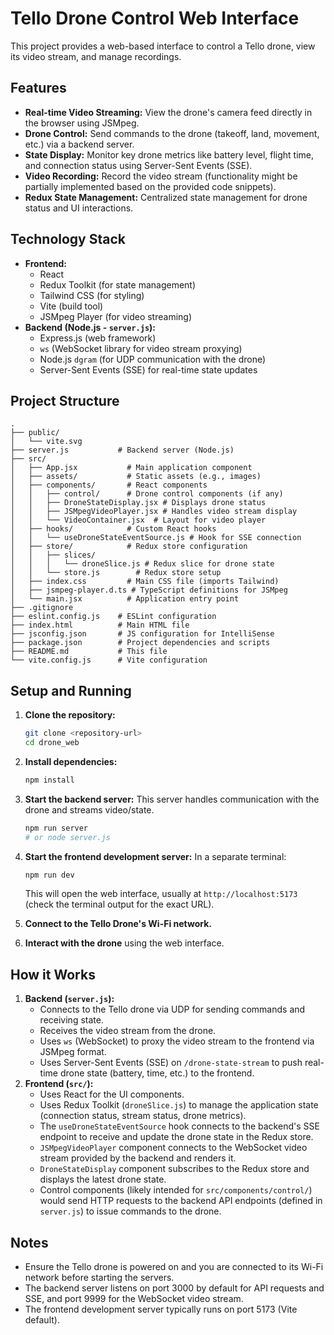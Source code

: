 # Tello Drone Control Web Interface

This project provides a web-based interface to control a Tello drone, view its video stream, and manage recordings.

## Features

*   **Real-time Video Streaming:** View the drone's camera feed directly in the browser using JSMpeg.
*   **Drone Control:** Send commands to the drone (takeoff, land, movement, etc.) via a backend server.
*   **State Display:** Monitor key drone metrics like battery level, flight time, and connection status using Server-Sent Events (SSE).
*   **Video Recording:** Record the video stream (functionality might be partially implemented based on the provided code snippets).
*   **Redux State Management:** Centralized state management for drone status and UI interactions.

## Technology Stack

*   **Frontend:**
    *   React
    *   Redux Toolkit (for state management)
    *   Tailwind CSS (for styling)
    *   Vite (build tool)
    *   JSMpeg Player (for video streaming)
*   **Backend (Node.js - `server.js`):**
    *   Express.js (web framework)
    *   `ws` (WebSocket library for video stream proxying)
    *   Node.js `dgram` (for UDP communication with the drone)
    *   Server-Sent Events (SSE) for real-time state updates

## Project Structure

```
.
├── public/
│   └── vite.svg
├── server.js           # Backend server (Node.js)
├── src/
│   ├── App.jsx           # Main application component
│   ├── assets/           # Static assets (e.g., images)
│   ├── components/       # React components
│   │   ├── control/      # Drone control components (if any)
│   │   ├── DroneStateDisplay.jsx # Displays drone status
│   │   ├── JSMpegVideoPlayer.jsx # Handles video stream display
│   │   └── VideoContainer.jsx  # Layout for video player
│   ├── hooks/            # Custom React hooks
│   │   └── useDroneStateEventSource.js # Hook for SSE connection
│   ├── store/            # Redux store configuration
│   │   ├── slices/
│   │   │   └── droneSlice.js # Redux slice for drone state
│   │   └── store.js        # Redux store setup
│   ├── index.css         # Main CSS file (imports Tailwind)
│   ├── jsmpeg-player.d.ts # TypeScript definitions for JSMpeg
│   └── main.jsx          # Application entry point
├── .gitignore
├── eslint.config.js    # ESLint configuration
├── index.html          # Main HTML file
├── jsconfig.json       # JS configuration for IntelliSense
├── package.json        # Project dependencies and scripts
├── README.md           # This file
└── vite.config.js      # Vite configuration
```

## Setup and Running

1.  **Clone the repository:**
    ```bash
    git clone <repository-url>
    cd drone_web
    ```

2.  **Install dependencies:**
    ```bash
    npm install
    ```

3.  **Start the backend server:**
    This server handles communication with the drone and streams video/state.
    ```bash
    npm run server
    # or node server.js
    ```

4.  **Start the frontend development server:**
    In a separate terminal:
    ```bash
    npm run dev
    ```
    This will open the web interface, usually at `http://localhost:5173` (check the terminal output for the exact URL).

5.  **Connect to the Tello Drone's Wi-Fi network.**

6.  **Interact with the drone** using the web interface.

## How it Works

1.  **Backend (`server.js`):**
    *   Connects to the Tello drone via UDP for sending commands and receiving state.
    *   Receives the video stream from the drone.
    *   Uses `ws` (WebSocket) to proxy the video stream to the frontend via JSMpeg format.
    *   Uses Server-Sent Events (SSE) on `/drone-state-stream` to push real-time drone state (battery, time, etc.) to the frontend.
2.  **Frontend (`src/`):**
    *   Uses React for the UI components.
    *   Uses Redux Toolkit (`droneSlice.js`) to manage the application state (connection status, stream status, drone metrics).
    *   The `useDroneStateEventSource` hook connects to the backend's SSE endpoint to receive and update the drone state in the Redux store.
    *   `JSMpegVideoPlayer` component connects to the WebSocket video stream provided by the backend and renders it.
    *   `DroneStateDisplay` component subscribes to the Redux store and displays the latest drone state.
    *   Control components (likely intended for `src/components/control/`) would send HTTP requests to the backend API endpoints (defined in `server.js`) to issue commands to the drone.

## Notes

*   Ensure the Tello drone is powered on and you are connected to its Wi-Fi network before starting the servers.
*   The backend server listens on port 3000 by default for API requests and SSE, and port 9999 for the WebSocket video stream.
*   The frontend development server typically runs on port 5173 (Vite default).